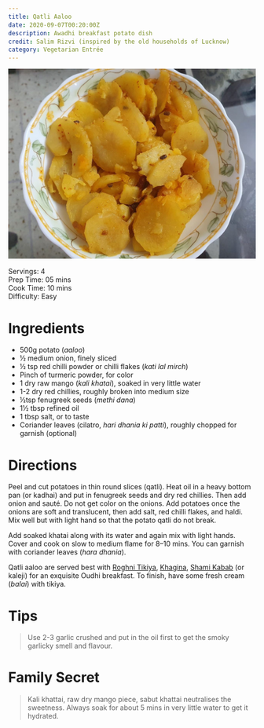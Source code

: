```yaml
---
title: Qatli Aaloo
date: 2020-09-07T00:20:00Z
description: Awadhi breakfast potato dish
credit: Salim Rizvi (inspired by the old households of Lucknow)
category: Vegetarian Entrée
---
```

![qatli-aaloo](qatli-aaloo.jpeg)

Servings: 4\
Prep Time: 05 mins\
Cook Time: 10 mins\
Difficulty: Easy

# Ingredients
* 500g potato (_aaloo_)
* ½ medium onion, finely sliced
* ½ tsp red chilli powder or chilli flakes (_kati lal mirch_)
* Pinch of turmeric powder, for color
* 1 dry raw mango (_kali khatai_), soaked in very little water
* 1-2 dry red chillies, roughly broken into medium size
* ½tsp fenugreek seeds (_methi dana_)
* 1½ tbsp refined oil
* 1 tbsp salt, or to taste
* Coriander leaves (cilatro, _hari dhania ki patti_), roughly chopped for garnish (optional)

# Directions
Peel and cut potatoes in thin round slices (qatli). Heat oil in a heavy bottom pan (or kadhai) and put in fenugreek seeds and dry red chillies. Then add onion and sauté. Do not get color on the onions. Add potatoes once the onions are soft and translucent, then add salt, red chilli flakes, and haldi. Mix well but with light hand so that the potato qatli do not break. 

Add soaked khatai along with its water and again mix with light hands. Cover and cook on slow to medium flame for 8–10 mins. You can garnish with coriander leaves (_hara dhania_).

Qatli aaloo are served best with [Roghni Tikiya](/roghni-tikiya), [Khagina](/khagina), [Shami Kabab](/shami-kabab) (or kaleji) for an exquisite Oudhi breakfast. To finish, have some fresh cream (_balai_) with tikiya.

# Tips
> Use 2-3 garlic crushed and put in the oil first to get the smoky garlicky smell and flavour.

# Family Secret
> Kali khattai, raw dry mango piece, sabut khattai neutralises the sweetness. Always soak for about 5 mins in very little water to get it hydrated.
